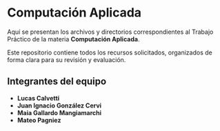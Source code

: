 # Computación Aplicada

Aquí se presentan los archivos y directorios correspondientes al Trabajo Práctico de la materia **Computación Aplicada**.

Este repositorio contiene todos los recursos solicitados, organizados de forma clara para su revisión y evaluación.

## Integrantes del equipo

- **Lucas Calvetti**  
- **Juan Ignacio González Cervi**  
- **Maia Gallardo Mangiamarchi**  
- **Mateo Pagniez**
